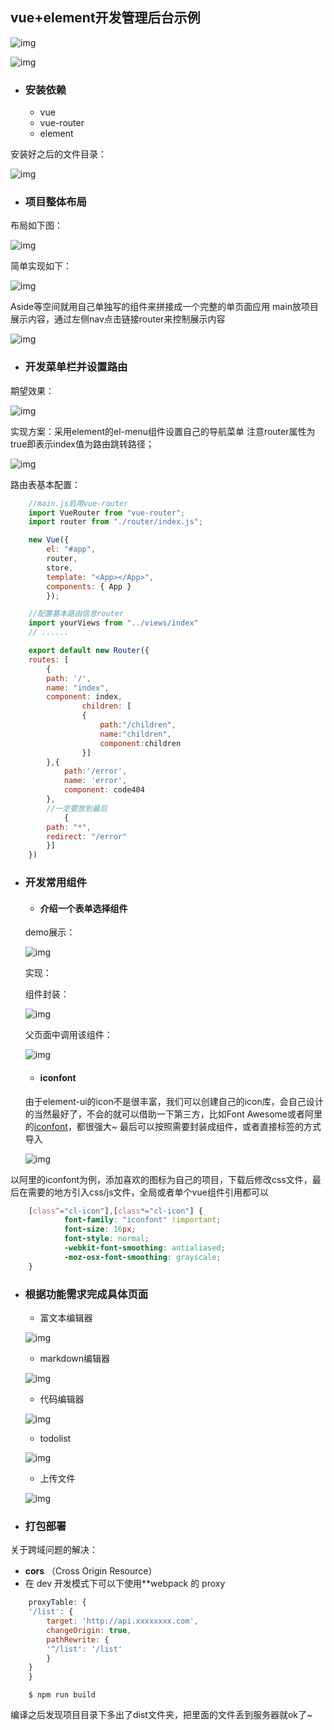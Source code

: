 ## vue+element开发管理后台示例

![img](./img/Vue+element管理后台.jpg)

![img](./img/demo1.gif)

- ### 安装依赖
    - vue
    - vue-router
    - element

安装好之后的文件目录：

![img](./img/project.png)

- ### 项目整体布局

布局如下图：

![img](./img/layout.png)

简单实现如下：

![img](./img/layout-js.png)

Aside等空间就用自己单独写的组件来拼接成一个完整的单页面应用
main放项目展示内容，通过左侧nav点击链接router来控制展示内容

![img](./img/layout-cl.png)

- ### 开发菜单栏并设置路由

期望效果：

![img](./img/cl-nav-show.gif)

实现方案：采用element的el-menu组件设置自己的导航菜单
注意router属性为true即表示index值为路由跳转路径；

![img](./img/el-nav.png)

路由表基本配置：
```javascript
    //main.js启用vue-router
    import VueRouter from "vue-router";
    import router from "./router/index.js";

    new Vue({
        el: "#app",
        router,
        store,
        template: "<App></App>",
        components: { App }
        });
```
```javascript
    //配置基本路由信息router
    import yourViews from "../views/index"
    // ......

    export default new Router({
    routes: [
        {
        path: '/',
        name: "index",
        component: index,
                children: [
                {
                    path:"/children",
                    name:"children",
                    component:children
                }]
        },{
            path:'/error',
            name: 'error',
            component: code404
        },
        //一定要放到最后
            {
        path: "*",
        redirect: "/error"
        }]
    })
```
- ### 开发常用组件
    - #### 介绍一个表单选择组件

    demo展示：

    ![img](./img/choose-table.gif)

    实现：

    组件封装：

    ![img](./img/ra-table-component.png)

    父页面中调用该组件：

    ![img](./img/ra-model.png)
   
    - #### iconfont
    由于element-ui的icon不是很丰富，我们可以创建自己的icon库，会自己设计的当然最好了，不会的就可以借助一下第三方，比如Font Awesome或者阿里的[iconfont](http://iconfont.cn/)，都很强大~
    最后可以按照需要封装成组件，或者直接<i></i>标签的方式导入

    ![img](./img/icon.gif)

以阿里的iconfont为例，添加喜欢的图标为自己的项目，下载后修改css文件，最后在需要的地方引入css/js文件，全局或者单个vue组件引用都可以
```css
    [class^="cl-icon"],[class*="cl-icon"] {
            font-family: "iconfont" !important;
            font-size: 16px;
            font-style: normal;
            -webkit-font-smoothing: antialiased;
            -moz-osx-font-smoothing: grayscale;
    }
```

- ### 根据功能需求完成具体页面
    - 富文本编辑器

    ![img](./img/editor.gif)

    - markdown编辑器

    ![img](./img/markdown.gif)

    - 代码编辑器

    ![img](./img/code.png)

    - todolist

    ![img](./img/todo.gif)

    - 上传文件

    ![img](./img/uploa.gif)
    
- ### 打包部署
关于跨域问题的解决：
- **cors** （Cross Origin Resource）
- 在 dev 开发模式下可以下使用**webpack 的 proxy
```config.js
    proxyTable: {
    '/list': {
        target: 'http://api.xxxxxxxx.com',
        changeOrigin: true,
        pathRewrite: {
        '^/list': '/list'
        }
    }
    }
```

```
    $ npm run build
```
编译之后发现项目目录下多出了dist文件夹，把里面的文件丢到服务器就ok了~